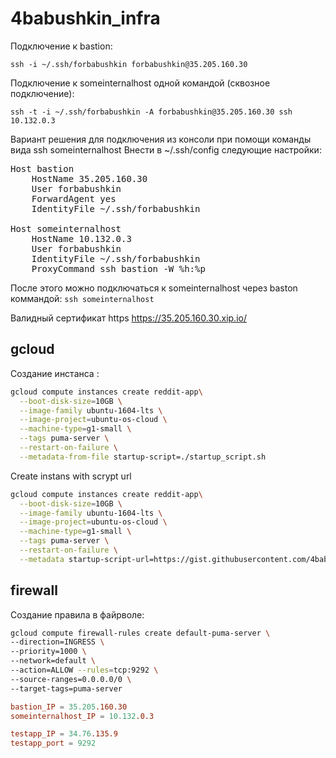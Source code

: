 # 4babushkin_infra

Подключение к bastion:
```console
ssh -i ~/.ssh/forbabushkin forbabushkin@35.205.160.30
```

Подключение к someinternalhost одной командой (сквозное подключение):
```console
ssh -t -i ~/.ssh/forbabushkin -A forbabushkin@35.205.160.30 ssh 10.132.0.3
```

Вариант решения для подключения из консоли при помощи команды вида ssh someinternalhost
Внести в ~/.ssh/config следующие настройки:

<pre>
Host bastion
    HostName 35.205.160.30
    User forbabushkin
    ForwardAgent yes
    IdentityFile ~/.ssh/forbabushkin

Host someinternalhost
    HostName 10.132.0.3
    User forbabushkin
    IdentityFile ~/.ssh/forbabushkin
    ProxyCommand ssh bastion -W %h:%p
</pre>

После этого можно подключаться к someinternalhost через baston коммандой:
`ssh someinternalhost`


Валидный сертификат https https://35.205.160.30.xip.io/


## gcloud

Создание инстанса :
```bash
gcloud compute instances create reddit-app\
  --boot-disk-size=10GB \
  --image-family ubuntu-1604-lts \
  --image-project=ubuntu-os-cloud \
  --machine-type=g1-small \
  --tags puma-server \
  --restart-on-failure \
  --metadata-from-file startup-script=./startup_script.sh
```


Create instans with scrypt url
```bash
gcloud compute instances create reddit-app\
  --boot-disk-size=10GB \
  --image-family ubuntu-1604-lts \
  --image-project=ubuntu-os-cloud \
  --machine-type=g1-small \
  --tags puma-server \
  --restart-on-failure \
  --metadata startup-script-url=https://gist.githubusercontent.com/4babushkin/61b7790b24f2580e3c5dd53d11548a17/raw/23914173d002d606e195eb7ebd6951b5d12583a3/startup_script.sh
```


## firewall
Создание правила в файрволе:
```bash
gcloud compute firewall-rules create default-puma-server \
--direction=INGRESS \
--priority=1000 \
--network=default \
--action=ALLOW --rules=tcp:9292 \
--source-ranges=0.0.0.0/0 \
--target-tags=puma-server
```

```conf
bastion_IP = 35.205.160.30
someinternalhost_IP = 10.132.0.3

testapp_IP = 34.76.135.9
testapp_port = 9292
```
